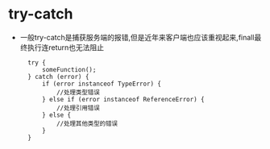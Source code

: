 # try-catch #

- 一般try-catch是捕获服务端的报错,但是近年来客户端也应该重视起来,finall最终执行连return也无法阻止

        try {
            someFunction();
        } catch (error) {
            if (error instanceof TypeError) {
                //处理类型错误
            } else if (error instanceof ReferenceError) {
                //处理引用错误
            } else {
                //处理其他类型的错误
            }
        }
